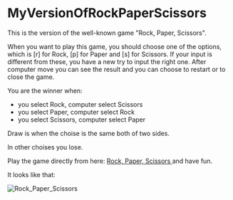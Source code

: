 # MyVersionOfRockPaperScissors
This is the version of  the well-known game "Rock, Paper, Scissors".

When you want to play this game, you should choose one of the options, which is [r] for Rock, [p] for Paper and [s] for Scissors.
If your input is different from these, you have a new try to input the right one.
After computer move you can see the result and you can choose to restart or to close the game.

You are the winner when:
- you select Rock, computer select Scissors
- you select Paper, computer select Rock
- you select Scissors, computer select Paper

Draw is when the choise is the same both of two sides.

In other choises you lose.

Play the game directly from here: <a href='https://replit.com/@mustanska/RockPaperScissors'> Rock, Paper, Scissors </a> and have fun.

It looks like that:

![Rock_Paper_Scissors](https://user-images.githubusercontent.com/122823838/213889700-f158652f-6966-4912-aa31-7f3793893804.jpg)
